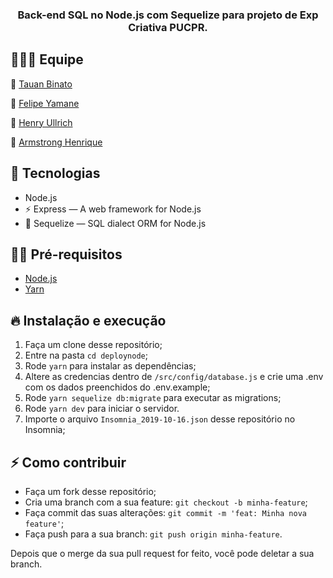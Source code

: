 
<h3 align="center">
  Back-end SQL no Node.js com Sequelize para projeto de Exp Criativa PUCPR.
</h3>

## 👨🏼‍💻 Equipe

 🔹 [Tauan Binato](https://github.com/tauanbinato)
 
 🔹 [Felipe Yamane](https://github.com/felipeyamane)
 
 🔹 [Henry Ullrich](https://github.com/Hinkien)
 
 🔹 [Armstrong Henrique](https://github.com/zArmsSlayer)


## 🚀 Tecnologias 

- Node.js
- ⚡ Express — A web framework for Node.js
- 💾 Sequelize — SQL dialect ORM for Node.js

## ✋🏻 Pré-requisitos

- [Node.js](https://nodejs.org/en/)
- [Yarn](https://yarnpkg.com/pt-BR/docs/install)

## 🔥 Instalação e execução

1. Faça um clone desse repositório;
2. Entre na pasta `cd deploynode`;
3. Rode `yarn` para instalar as dependências;
4. Altere as credencias dentro de `/src/config/database.js` e crie uma .env com os dados preenchidos do .env.example;
5. Rode `yarn sequelize db:migrate` para executar as migrations;
6. Rode `yarn dev` para iniciar o servidor.
7. Importe o arquivo `Insomnia_2019-10-16.json` desse repositório no Insomnia;

## ⚡️ Como contribuir

- Faça um fork desse repositório;
- Cria uma branch com a sua feature: `git checkout -b minha-feature`;
- Faça commit das suas alterações: `git commit -m 'feat: Minha nova feature'`;
- Faça push para a sua branch: `git push origin minha-feature`.

Depois que o merge da sua pull request for feito, você pode deletar a sua branch.

